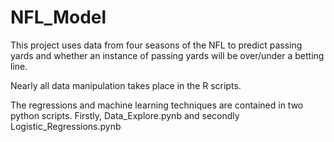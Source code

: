 # NFL_Model

This project uses data from four seasons of the NFL to predict passing yards and whether an instance of passing yards will be over/under a betting line. 

Nearly all data manipulation takes place in the R scripts. 

The regressions and machine learning techniques are contained in two python scripts. Firstly, Data_Explore.pynb and secondly Logistic_Regressions.pynb

